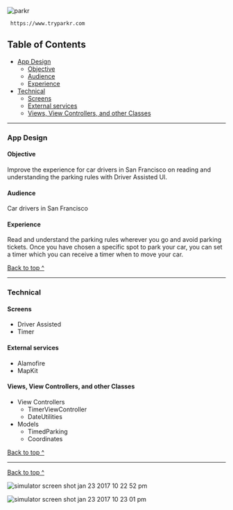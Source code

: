 ![parkr](https://cloud.githubusercontent.com/assets/17153572/22235898/1c7f4bce-e1b7-11e6-8c8b-720791bf1884.png)

```
 https://www.tryparkr.com
```

## Table of Contents
  * [App Design](#app-design)
    * [Objective](#objective)
    * [Audience](#audience)
    * [Experience](#experience)
  * [Technical](#technical)
    * [Screens](#Screens)
    * [External services](#external-services)
    * [Views, View Controllers, and other Classes](#Views-View-Controllers-and-other-Classes)

---

### App Design

#### Objective
Improve the experience for car drivers in San Francisco on reading and understanding the parking rules with Driver Assisted UI.

#### Audience
Car drivers in San Francisco

#### Experience
Read and understand the parking rules wherever you go and avoid parking tickets. Once you have chosen a specific spot to park your car, you can set a timer which you can receive a timer when to move your car.

[Back to top ^](#)


---

### Technical

#### Screens
* Driver Assisted
* Timer

#### External services
* Alamofire
* MapKit

#### Views, View Controllers, and other Classes
* View Controllers
  * TimerViewController
  * DateUtilities
* Models
  * TimedParking
  * Coordinates


[Back to top ^](#)

---
[Back to top ^](#)

![simulator screen shot jan 23 2017 10 22 52 pm](https://cloud.githubusercontent.com/assets/17153572/22236460/95bf47ac-e1ba-11e6-85cf-813e55dcc845.png)

![simulator screen shot jan 23 2017 10 23 01 pm](https://cloud.githubusercontent.com/assets/17153572/22236505/e0f750ac-e1ba-11e6-8106-c09264df11ff.png)
